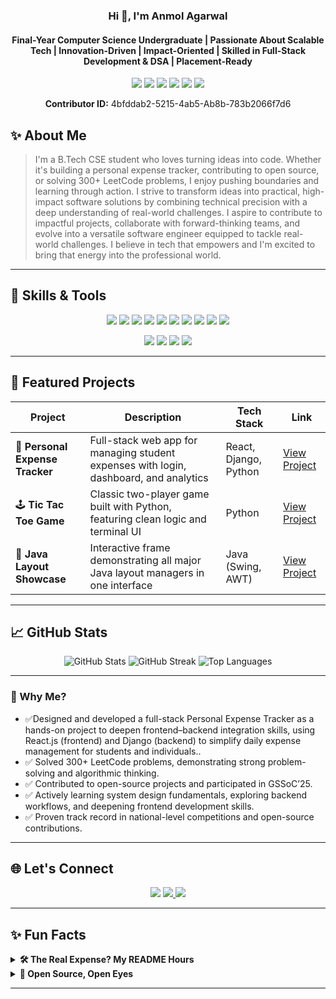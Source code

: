<h3 align="center">Hi 👋, I'm Anmol Agarwal</h3>
<h4 align="center"> Final-Year Computer Science Undergraduate | Passionate About Scalable Tech | Innovation-Driven | Impact-Oriented | Skilled in Full-Stack Development & DSA | Placement-Ready</h4>

<p align="center">
  <img src="https://img.shields.io/badge/GSSoC'25-Contributor-FFA500?style=flat"/>
  <img src="https://img.shields.io/badge/Open%20Source-Contributor-green?style=flat"/>
  <img src="https://img.shields.io/badge/🏆 3X Winner-National Level Competition-red?style=flat"/>
  <img src="https://img.shields.io/badge/LeetCode-300%2B Solved-FFD700?style=flat"/>
  <img src="https://img.shields.io/badge/InnovateX@IISc Bangalore-🥈2nd Position-FF8C00?style=flat"/>
  <img src="https://img.shields.io/badge/Merged%20PRs-5-1877F2?style=flat"/>
</p>
<p align="center">
  <strong>Contributor ID:</strong> 4bfddab2-5215-4ab5-Ab8b-783b2066f7d6
  <br>
  
</p>

## ✨ About Me

> I'm a B.Tech CSE student who loves turning ideas into code. Whether it's building a personal expense tracker, contributing to open source, or solving 300+ LeetCode problems, I enjoy pushing boundaries and learning through action. I strive to transform ideas into practical, high-impact software solutions by combining technical precision with a deep understanding of real-world challenges. I aspire to contribute to impactful projects, collaborate with forward-thinking teams, and evolve into a versatile software engineer equipped to tackle real-world challenges. I believe in tech that empowers and I'm excited to bring that energy into the professional world. 

---


## 🔧 Skills & Tools

<div align="center">
  <img src="https://img.shields.io/badge/-Python-3776AB?style=for-the-badge&logo=python&logoColor=white"/>
  <img src="https://img.shields.io/badge/-Java-007396?style=for-the-badge&logo=java&logoColor=white"/>
  <img src="https://img.shields.io/badge/-React.js-61DAFB?style=for-the-badge&logo=react&logoColor=black"/>
 <img src="https://img.shields.io/badge/-Django-092E20?style=for-the-badge&logo=django&logoColor=white"/>

  <img src="https://img.shields.io/badge/-JavaScript-F7DF1E?style=for-the-badge&logo=javascript&logoColor=black"/>
  
  <img src="https://img.shields.io/badge/-Google%20Cloud-4285F4?style=for-the-badge&logo=google-cloud&logoColor=white"/>
 
  <img src="https://img.shields.io/badge/-Git-F05032?style=for-the-badge&logo=git&logoColor=white"/>
  <img src="https://img.shields.io/badge/-HTML-E34F26?style=for-the-badge&logo=html5&logoColor=white"/>
  <img src="https://img.shields.io/badge/-CSS-1572B6?style=for-the-badge&logo=css3&logoColor=white"/>

  <img src="https://img.shields.io/badge/-GitHub-181717?style=for-the-badge&logo=github&logoColor=white"/>
</p>


  <p align="center">
  <img src="https://img.shields.io/badge/-OOPs-8E44AD?style=for-the-badge"/>
  <img src="https://img.shields.io/badge/-Data%20Structures-2ECC71?style=for-the-badge"/>
  <img src="https://img.shields.io/badge/-Algorithms-E67E22?style=for-the-badge"/>
 
  <img src="https://img.shields.io/badge/-Database%20Management-F1C40F?style=for-the-badge"/>
 
</p>
</div>

---
## 🎯 Featured Projects

| Project | Description | Tech Stack | Link |
|--------|-------------|------------|------|
| 💸 **Personal Expense Tracker** | Full-stack web app for managing student expenses with login, dashboard, and analytics | React, Django, Python | [View Project](https://github.com/Trailblazer09/personal-expense-tracker) |
| 🕹️ **Tic Tac Toe Game** | Classic two-player game built with Python, featuring clean logic and terminal UI | Python | [View Project](https://github.com/Trailblazer09/Tic-Tac-Toe-game-in-Python) |
| 🧩 **Java Layout Showcase** | Interactive frame demonstrating all major Java layout managers in one interface | Java (Swing, AWT) | [View Project](https://github.com/Trailblazer09/All-types-of-Java-Layouts-In-a-single-frame) |

---

## 📈 GitHub Stats

<div align="center">
  <img src="https://github-readme-stats.vercel.app/api?username=Trailblazer09&show_icons=true&theme=radical" alt="GitHub Stats"/>
  <img src="https://github-readme-streak-stats.herokuapp.com/?user=Trailblazer09&theme=radical" alt="GitHub Streak"/>
  <img src="https://github-readme-stats.vercel.app/api/top-langs/?username=Trailblazer09&layout=compact&theme=radical" alt="Top Languages"/>
</div>

---


### 🚀 Why Me?
- ✅Designed and developed a full-stack Personal Expense Tracker as a hands-on project to deepen frontend–backend integration skills, using React.js (frontend) and Django (backend) to simplify daily expense management for students and individuals..
- ✅ Solved 300+ LeetCode problems, demonstrating strong problem-solving and algorithmic thinking.
- ✅ Contributed to open-source projects and participated in GSSoC’25.
- ✅ Actively learning system design fundamentals, exploring backend workflows, and deepening frontend development skills.
- ✅ Proven track record in national-level competitions and open-source contributions.



---

## 🌐 Let's Connect

<p align="center">
  <a href="www.linkedin.com/in/anmol-agarwal-dit/"><img src="https://img.shields.io/badge/-LinkedIn-0077B5?style=for-the-badge&logo=linkedin&logoColor=white"/></a>
  <a href="https://discord.com/users/1348965586981490758">
    <img src="https://img.shields.io/badge/-Discord-5865F2?style=for-the-badge&logo=discord&logoColor=white"/>
  </a>
   
  <a href="mailto:anmolagarwal407@gmail.com">
    <img src="https://img.shields.io/badge/-Gmail-D14836?style=for-the-badge&logo=gmail&logoColor=white"/>
  </a>


</p>

---
## ✨ Fun Facts 


<details>
  <summary><strong>🛠️ The Real Expense? My README Hours</strong></summary>
  <br>
  Built a full-stack expense tracker to monitor spending… now I just need one to track how much time I spend customizing my GitHub README.
</details>

<details>
  <summary><strong>🚀 Open Source, Open Eyes</strong></summary>
  <br>
  I joined GSSoC’25 to contribute to open source… and ended up learning more from reading other people’s code than writing my own.
</details>

---



